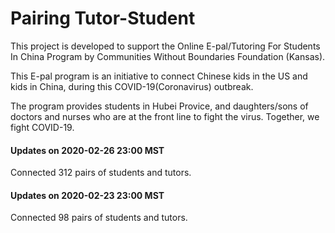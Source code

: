 # Pairing Tutor-Student

This project is developed to support the Online E-pal/Tutoring For Students In China Program by Communities Without Boundaries Foundation (Kansas).

This E-pal program is an initiative to connect Chinese kids in the US and kids in China, during this COVID-19(Coronavirus) outbreak.

The program provides students in Hubei Provice, and daughters/sons of doctors and nurses who are at the front line to fight the virus. Together, we fight COVID-19.


#### Updates on 2020-02-26 23:00 MST
Connected 312 pairs of students and tutors. 

#### Updates on 2020-02-23 23:00 MST
Connected 98 pairs of students and tutors. 
